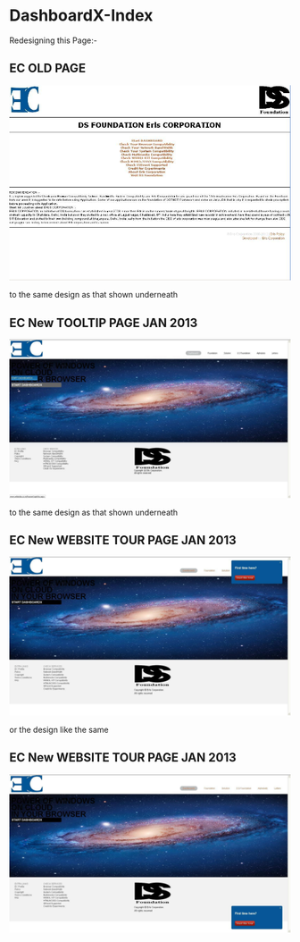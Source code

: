 
DashboardX-Index
========

Redesigning this Page:-

EC OLD PAGE
-----------

![EC OLD PAGE](https://github.com/Dashboard-X/dashboardX-index/raw/master/screenshots/old-page.jpg)

to the same design as that shown underneath

EC New TOOLTIP PAGE JAN 2013
----------------------------

![EC New PAGE JAN 2013](https://github.com/Dashboard-X/dashboardX-index/raw/master/screenshots/tooltip.jpg)

to the same design as that shown underneath

EC New WEBSITE TOUR PAGE JAN 2013
---------------------------------

![EC New PAGE JAN 2013](https://github.com/Dashboard-X/dashboardX-index/raw/master/screenshots/website-tour.jpg)

or the design like the same

EC New WEBSITE TOUR PAGE JAN 2013
---------------------------------

![EC New PAGE JAN 2013](https://github.com/Dashboard-X/dashboardX-index/raw/master/screenshots/website-tour1.jpg)


